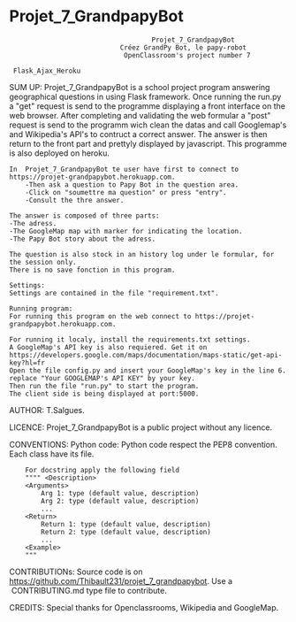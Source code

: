 # Projet_7_GrandpapyBot
										Projet_7_GrandpapyBot
								Créez GrandPy Bot, le papy-robot
								 OpenClassroom's project number 7
										
     Flask_Ajax_Heroku                           

SUM UP: 
	Projet_7_GrandpapyBot is a school project program answering geographical questions in using Flask framework.
	Once running the run.py a "get" request is send to the programme displaying a front interface on the web browser.
	After completing and validating the web formular a "post" request is send to the programm wich clean the datas and call Googlemap's
	and Wikipedia's API's to contruct a correct answer.
	The answer is then return to the front part and prettyly displayed by javascript.
	This programme is also deployed on heroku. 

	In  Projet_7_GrandpapyBot te user have first to connect to https://projet-grandpapybot.herokuapp.com.
		-Then ask a question to Papy Bot in the question area.
		-Click on "soumettre ma question" or press "entry".
		-Consult the thre answer.

	The answer is composed of three parts:
	-The adress.
	-The GoogleMap map with marker for indicating the location.
	-The Papy Bot story about the adress.

	The question is also stock in an history log under le formular, for the session only.
	There is no save fonction in this program.

	Settings:
	Settings are contained in the file "requirement.txt".

	Running program:
	For running this program on the web connect to https://projet-grandpapybot.herokuapp.com. 

	For running it localy, install the requirements.txt settings.
	A GoogleMap's API key is also requiered. Get it on https://developers.google.com/maps/documentation/maps-static/get-api-key?hl=fr
	Open the file config.py and insert your GoogleMap's key in the line 6. replace "Your GOOGLEMAP's API KEY" by your key.
	Then run the file "run.py" to start the program.
	The client side is being displayed at port:5000.

AUTHOR:
T.Salgues.

LICENCE:
Projet_7_GrandpapyBot is a public project without any licence.

CONVENTIONS:
	Python code:
		Python code respect the PEP8 convention.
		Each class have its file.
		
		For docstring apply the following field
		"""" <Description>
		<Arguments>
			Arg 1: type (default value, description)
			Arg 2: type (default value, description)
			...
		<Return>
			Return 1: type (default value, description)
			Return 2: type (default value, description)
			...
		<Example>
		"""

CONTRIBUTIONs:
Source code is on https://github.com/Thibault231/projet_7_grandpapybot.
Use a  CONTRIBUTING.md type file to contribute.

CREDITS:
Special thanks for Openclassrooms, Wikipedia and GoogleMap.